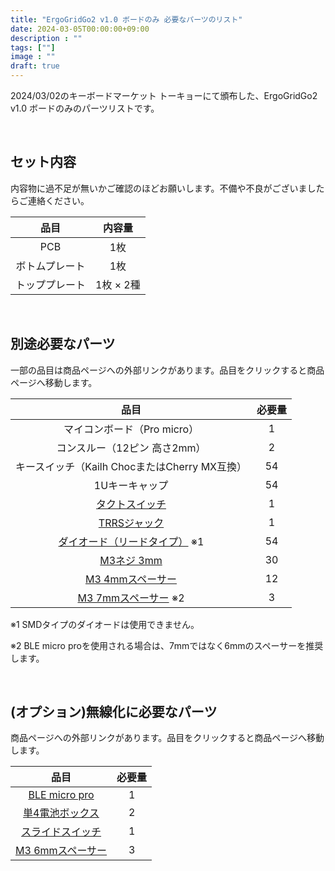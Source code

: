 ```yaml
---
title: "ErgoGridGo2 v1.0 ボードのみ 必要なパーツのリスト"
date: 2024-03-05T00:00:00+09:00
description : ""
tags: [""]
image : ""
draft: true
---
```


2024/03/02のキーボードマーケット トーキョーにて頒布した、ErgoGridGo2 v1.0 ボードのみのパーツリストです。

&nbsp;

## セット内容

内容物に過不足が無いかご確認のほどお願いします。不備や不良がございましたらご連絡ください。

| 品目 | 内容量 |
| :---: | :---: |
| PCB | 1枚 |
| ボトムプレート | 1枚 |
| トッププレート | 1枚 × 2種 |

&nbsp;

## 別途必要なパーツ

一部の品目は商品ページへの外部リンクがあります。品目をクリックすると商品ページへ移動します。

| 品目 | 必要量 |
| :---: | :---: |
| マイコンボード（Pro micro） | 1 |
| コンスルー（12ピン 高さ2mm） | 2 |
| キースイッチ（Kailh ChocまたはCherry MX互換） | 54 |
| 1Uキーキャップ | 54 |
| [タクトスイッチ](https://shop.yushakobo.jp/products/a0800ts-01-1) | 1 |
| [TRRSジャック](https://shop.yushakobo.jp/products/a0800tr-01-1) | 1 |
| [ダイオード（リードタイプ）](https://shop.yushakobo.jp/products/a0800di-01-100) ※1 | 54 |
| [M3ネジ 3mm](https://shop.yushakobo.jp/products/a0800s3) | 30 |
| [M3 4mmスペーサー](https://www.hirosugi-net.co.jp/shop/g/g638/) | 12 |
| [M3 7mmスペーサー](https://www.hirosugi-net.co.jp/shop/g/g644/) ※2 | 3 |

※1 SMDタイプのダイオードは使用できません。

※2 BLE micro proを使用される場合は、7mmではなく6mmのスペーサーを推奨します。

&nbsp;

## (オプション)無線化に必要なパーツ

商品ページへの外部リンクがあります。品目をクリックすると商品ページへ移動します。

| 品目 | 必要量 |
| :---: | :---: |
| [BLE micro pro](https://shop.yushakobo.jp/products/ble-micro-pro) | 1 |
| [単4電池ボックス](https://akizukidenshi.com/catalog/g/g102670/) | 2 |
| [スライドスイッチ](https://shop.yushakobo.jp/products/5624) | 1 |
| [M3 6mmスペーサー](https://www.hirosugi-net.co.jp/shop/g/g642/) | 3 |